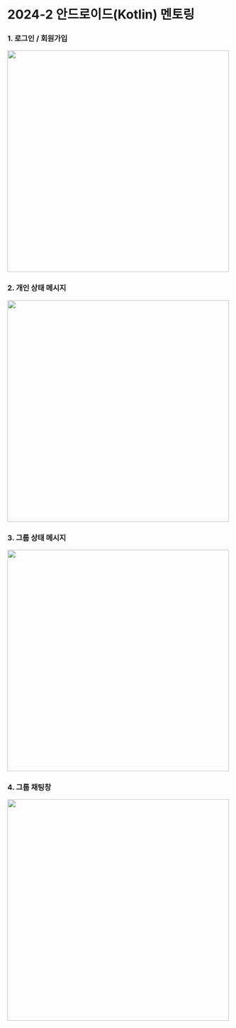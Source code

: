 # 2024-2 안드로이드(Kotlin) 멘토링

### 1. 로그인 / 회원가입
<img src="https://github.com/user-attachments/assets/fb2d755a-6b70-4d62-91b7-e4f7be73c0bc" width="500"/>

### 2. 개인 상태 메시지
<img src="https://github.com/user-attachments/assets/8107f8e1-bcb4-4a51-93e8-b7f6cfdeef07" width="500"/>

### 3. 그룹 상태 메시지
<img src="https://github.com/user-attachments/assets/19a17c68-5a92-4558-86a3-35f4d29e67c0" width="500"/>

### 4. 그룹 채팅창
<img src="https://github.com/user-attachments/assets/5f48981f-f522-44d0-b045-e73512ffe6a6" width="500"/>

